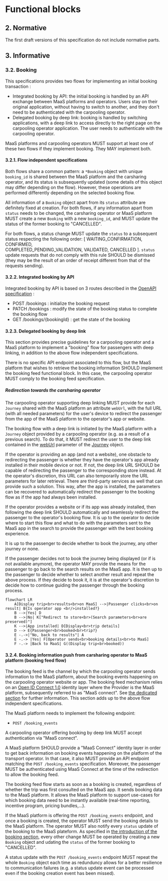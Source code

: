 # Functional blocks

## 2. Normative 

The first draft versions of this specification do not include normative parts.

## 3. Informative


### 3.2. Booking

This specifications provides two flows for implementing an initial booking 
transaction : 

- Integrated booking by API: the initial booking is handled by an API exchange 
  between MaaS platforms and operators. Users stay on their original 
  application, without having to switch to another, and they don't need to be 
  authenticated with the carpooling operator.
- Delegated booking by deep link: booking is handled by switching 
  applications, with a deep link to access directly to the right page on the 
  carpooling operator application. The user needs to authenticate with the 
  carpooling operator.

MaaS platforms and carpooling operators MUST support at least one of these two 
flows if they implement booking. They MAY implement both.

#### 3.2.1. Flow independent specifications 

Both flows share a common pattern: a `*Booking` object with unique 
`booking_id` is shared between the MaaS platform and the carsharing operator, 
and its status is subsequently updated (some details of this object may differ 
depending on the flow).  However, these operations are performed differently 
depending on the selected booking flow.

All information of a `Booking` object apart from its `status` attribute are 
definitely fixed at creation. For both flows, if any information apart from 
`status` needs to be changed, the carsharing operator or MaaS platform MUST 
create a new `Booking` with a new `booking_id`, and MUST update the status of 
the former booking to "CANCELLED".

For both flows, a status change MUST update the `status` to a subsequent 
status respecting the following order: [ WAITING_CONFIRMATION, CONFIRMED,  
COMPLETED_PENDING_VALIDATION, VALIDATED, CANCELLED ]. `status` update requests 
that do not comply with this rule SHOULD be dismissed (they may be the result 
of an order of receipt different from that of the requests sending).

#### 3.2.2. Integrated booking by API

Integrated booking by API is based on 3 routes described in the [OpenAPI 
specification](standard-covoiturage_openapi.yaml) : 

- POST /bookings : initialize the booking request
- PATCH /bookings : modify the state of the booking status to complete the booking flow 
- GET /bookings/{bookingId} : get the state of the booking

#### 3.2.3. Delegated booking by deep link

This section provides precise guidelines for a carpooling operator and a MaaS 
platform to implement a "booking" flow for passengers with deep linking, in 
addition to the above flow independent specifications.

There is no specific API endpoint associated to this flow, but the MaaS 
platform that wishes to retrieve the booking information SHOULD implement the 
booking feed functional block. In this case, the carpooling operator MUST 
comply to the booking feed specification.

##### Redirection towards the carsharing operator

The carpooling operator supporting deep linking MUST provide for each `Journey` 
shared with the MaaS platform an attribute `webUrl`, with the full URL (with 
all needed parameters) for the user's device to redirect the passenger from 
the app of the MaaS platform to the operator's app or website.

The booking flow with a deep link is initiated by the MaaS platform with a 
`Journey` object provided by a carpooling operator (e.g. as a result of a 
previous search). To do that, it MUST redirect the user to the deep link 
contained in the 
[webUrl](https://github.com/fabmob/standard-covoiturage/pull/2/files#diff-c722233128f788ea06650bffef56e418732898441b4e2199997c40e9070e3345R269) 
parameter of the
[Journey](https://github.com/fabmob/standard-covoiturage/pull/2/files#diff-c722233128f788ea06650bffef56e418732898441b4e2199997c40e9070e3345R220) 
object.

If the operator is providing an app (and not a website), one obstacle to 
redirecting the passenger is whether they have the operator's app already 
installed in their mobile device or not. If not, the deep link URL SHOULD be 
capable of redirecting the passenger to the corresponding store instead. At 
the operator's discretion, this URL can also temporarily store the URL 
parameters for later retrieval. There are third-party services as well that 
can provide such a solution. This way, after the app is installed, the 
parameters can be recovered to automatically redirect the passenger to the 
booking flow as if the app had always been installed.

If the operator provides a website or if its app was already installed, then 
following the deep link SHOULD automatically and seamlessly redirect the 
passenger to the operator's booking flow. It is up to the operator to decide 
where to start this flow and what to do with the parameters sent to the MaaS 
app in the search to provide the passenger with the best booking experience.  

It is up to the passenger to decide whether to book the journey, any other 
journey or none.

If the passenger decides not to book the journey being displayed (or if is not 
available anymore), the operator MAY provide the means for the passenger to go 
back to the search results on the MaaS app. It is then up to the passenger to 
decide whether to select another result and repeat the above process. If they 
decide to book it, it is at the operator's discretion to decide how to 
continue guiding the passenger through the booking process.


~~~mermaid
flowchart LR
    A[Display trip<br>results<br>on MaaS] -->|Passenger clicks<br>on result| B{Is operator app <br/>installed?}
    B -->|Yes| D
    B -->|No| K["Redirect to store<br>(Search parameters<br>are preserved)"]
    K -->|App installed| D[Display<br>trip details]
    D --> E{Passenger<br>booked<br>trip?}
    E -.->|"No, back to results"| A
    E -.-> |Yes| F[Operator sends<br>booking details<br>to MaaS]
    F -.-> |Back to MaaS| G((Display trip<br>booked))
~~~

#### 3.2.4. Booking information push from carsharing operator to MaaS platform (booking feed flow)

The booking feed is the channel by which the carpooling operator sends 
information to the MaaS platform, about the booking events happening on the 
carpooling operator website or app. The booking feed mechanism relies on an 
[Open ID Connect 1.0](https://openid.net/specs/openid-connect-core-1_0.html) 
identity layer where the Provider is the MaaS platform, subsequently referred 
to as "MaaS connect". See [the dedicated 
section](#33-authentication-across-platforms-maas-connect) for further 
information. This section adds up to the above flow independent 
specifications.

The MaaS platform needs to implement the following endpoint:

- `POST /booking_events`

A carpooling operator offering booking by deep link MUST accept authentication 
via "MaaS connect".  

A MaaS platform SHOULD provide a "MaaS Connect" identity layer in order to get 
back information on booking events happening on the platform of the transport 
operator. In that case, it also MUST provide an API endpoint matching the 
`POST /booking_events` specification. Moreover, the passenger MUST be 
authenticated using MaaS Connect at the time of the redirection to allow the 
booking feed.

The booking feed flow starts as soon as a booking is created, regardless of 
whether the trip was first consulted on the MaaS app. It sends booking data to 
the MaaS platform. It allows the MaaS platform to support use-cases for which 
booking data need to be instantly available (real-time reporting, incentive 
program, pricing bundles,...).

If the MaaS platform is offering the `POST /booking_events` endpoint, and once 
a booking is created, the operator MUST send the booking details to the MaaS 
platform. The operator MUST also notify every `status` update of the booking 
to the MaaS plateform. As specified in [the introduction of the booking 
section](#32-booking), every other change MUST be operated by creating a new `Booking` 
object and udating the `status` of the former booking to "CANCELLED".  

A status update with the `POST /booking_events` endpoint MUST repeat the whole 
`Booking` object each time as redunduncy allows for a better resilience to 
communication failures (e.g. a status update event can be processed even if 
the booking creation event has been missed).
